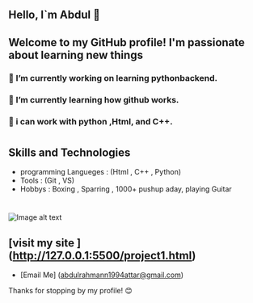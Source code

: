 ## Hello, I`m Abdul 👋

## Welcome to my GitHub profile! I'm passionate about learning new things



###  🔭 I’m currently working on learning pythonbackend.
###  🌱 I’m currently learning how github works. 
###  💼 i can work with python ,Html, and C++.
 
#

## Skills and Technologies
- programming Langueges : (Html , C++ , Python)
- Tools : (Git , VS)
- Hobbys : Boxing , Sparring , 1000+ pushup aday, playing Guitar

#


![Image alt text](file:///home/dci-student/Downloads/IMG_7605.jpg)

## [visit my site ] (http://127.0.0.1:5500/project1.html)
- [Email Me] (abdulrahmann1994attar@gmail.com)


Thanks for stopping by my profile! 😊

